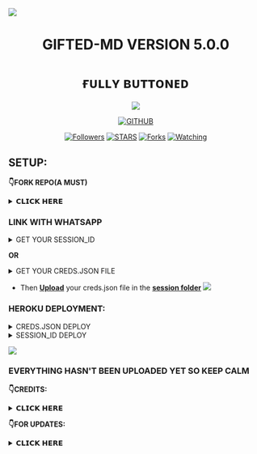 <a><img src='https://i.imgur.com/LyHic3i.gif'/></a>
<h1 align="center"> GIFTED-MD VERSION 5.0.0  </h1>
<h1 align="center"> ғᴜʟʟʏ ʙᴜᴛᴛᴏɴᴇᴅ </h1>
<p align="center"> 
  <a><img src='https://i.imgur.com/LyHic3i.gif'/></a>

  <p align="center">
<a href="https://github.com/mouricedevs"><img title="GITHUB" src="https://img.shields.io/badge/GITHUB-GIFTED TECH-red.svg?style=for-the-badge&logo=github"></a>
<p/>
<p align="center">
<a href="https://github.com/mouricedevs?tab=followers"><img title="Followers" src="https://img.shields.io/github/followers/mouricedevs?label=Followers&style=social"></a>
<a href="https://github.com/mouricedevs/gifted-md/stargazers/"><img title="STARS" src="https://img.shields.io/github/stars/mouricedevs/gifted-md?&style=social"></a>
<a href="https://github.com/mouricedevs/gifted-md/network/members"><img title="Forks" src="https://img.shields.io/github/forks/mouricedevs/gifted-md?style=social"></a>
<a href="https://github.com/mouricedevs/gifted-md/watchers"><img title="Watching" src="https://img.shields.io/github/watchers/mouricedevs/gifted-md?label=Watching&style=social"></a>
  
## SETUP:

**👇FORK REPO(A MUST)**
<details>
<summary>𝗖𝗟𝗜𝗖𝗞 𝗛𝗘𝗥𝗘</summary>
  
- This is essential for you to obtain an editable repo to **[upload](https://github.com/mouricedevs/Gifted-Md/tree/main/session)** your creds.json file

<a href="https://github.com/mouricedevs/gifted-md/fork"><img src="https://img.shields.io/badge/CLICK%20HERE-purple" alt="FORK GIFTED-MD" width="150"></a>
</details>

### LINK WITH WHATSAPP

<details>
<summary>GET YOUR SESSION_ID</summary>
<a href="https://web.giftedtechnexus.co.ke/bots/giftedmd/sessions/"><img src="https://img.shields.io/badge/CLICK%20HERE-green" alt="Pairing Code" width="150"></a>

- Session ID must start with **Gifted~** and is 15 characters in length.
</details>

**OR**

<details>
<summary>GET YOUR CREDS.JSON FILE</summary>

<a href="https://web.giftedtechnexus.co.ke/bots/giftedmd/sessions/"><img src="https://img.shields.io/badge/CLICK%20HERE-blue" alt="Pairing Code" width="150"></a>

</details>

- Then **[Upload](https://github.com/mouricedevs/Gifted-Md/tree/main/session)** your creds.json file in the **[session folder](https://github.com/mouricedevs/Gifted-Md/tree/main/session)**
<a><img src='https://i.imgur.com/LyHic3i.gif'/></a>

### HEROKU DEPLOYMENT:
<details>
<summary>CREDS.JSON DEPLOY</summary>
  
- After you've **[uploaded your creds.json](https://github.com/mouricedevs/Gifted-Md/tree/main/session)** copy paste the url below by replacing your username with ***"mouricedevs"*** then open it in your browser where you're logged in to heroku, set variables as you wish then deploy:
  
  ```
  https://dashboard.heroku.com/new?template=https://github.com/mouricedevs/Gifted-Md
  ```
</details>

<details>
<summary>SESSION_ID DEPLOY</summary>
<a href="https://web.giftedtechnexus.co.ke/deploy/platforms/heroku"><img src="https://img.shields.io/badge/CLICK%20HERE-red" alt="Pairing Code" width="150"></a>
</details>

  
<a><img src='https://i.imgur.com/LyHic3i.gif'/></a>

### EVERYTHING HASN'T BEEN UPLOADED YET SO KEEP CALM

**👇CREDITS:**
<details>
<summary>𝗖𝗟𝗜𝗖𝗞 𝗛𝗘𝗥𝗘</summary>
  
- MH MODS OFC
- ETHIX-XSID
- BOT USERS
- MYSELF
</details>

**👇FOR UPDATES:**

<details>
<summary>𝗖𝗟𝗜𝗖𝗞 𝗛𝗘𝗥𝗘</summary>
  
- **[CONTACT SUPPORT](https://t.me/mouricedevs) For More Info**
- Join [WHATSAPP CHANNEL](https://whatsapp.com/channel/0029VaYauR9ISTkHTj4xvi1l) for Daily Updates.
- **Check out my [TELEGRAM BOT MD](https://web.giftedtechnexus.co.ke/bots/tg-bot) Project.**
</details>
